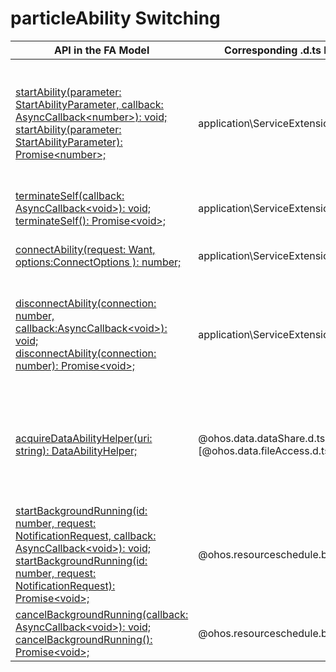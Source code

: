 # particleAbility Switching


  | API in the FA Model| Corresponding .d.ts File in the Stage Model| Corresponding API in the Stage Model| 
| -------- | -------- | -------- |
| [startAbility(parameter: StartAbilityParameter, callback: AsyncCallback&lt;number&gt;): void;](../reference/apis/js-apis-ability-particleAbility.md#particleabilitystartability)<br>[startAbility(parameter: StartAbilityParameter): Promise&lt;number&gt;;](../reference/apis/js-apis-ability-particleAbility.md#particleabilitystartability-1) | application\ServiceExtensionContext.d.ts | [startAbility(want: Want, callback: AsyncCallback&lt;void&gt;): void;](../reference/apis/js-apis-inner-application-serviceExtensionContext.md#serviceextensioncontextstartability)<br>[startAbility(want: Want, options: StartOptions, callback: AsyncCallback&lt;void&gt;): void;](../reference/apis/js-apis-inner-application-serviceExtensionContext.md#serviceextensioncontextstartability-2)<br>[startAbility(want: Want, options?: StartOptions): Promise&lt;void&gt;;](../reference/apis/js-apis-inner-application-serviceExtensionContext.md#serviceextensioncontextstartability-1)<br>[startServiceExtensionAbility(want: Want, callback: AsyncCallback&lt;void&gt;): void;](../reference/apis/js-apis-inner-application-serviceExtensionContext.md#serviceextensioncontextstartserviceextensionability)<br>[startServiceExtensionAbility(want: Want): Promise&lt;void&gt;;](../reference/apis/js-apis-inner-application-serviceExtensionContext.md#serviceextensioncontextstartserviceextensionability-1) |
| [terminateSelf(callback: AsyncCallback&lt;void&gt;): void;](../reference/apis/js-apis-ability-particleAbility.md#particleabilityterminateself)<br>[terminateSelf(): Promise&lt;void&gt;;](../reference/apis/js-apis-ability-particleAbility.md#particleabilityterminateself-1) | application\ServiceExtensionContext.d.ts | [terminateSelf(callback: AsyncCallback&lt;void&gt;): void;](../reference/apis/js-apis-inner-application-serviceExtensionContext.md#serviceextensioncontextterminateself)<br>[terminateSelf(): Promise&lt;void&gt;;](../reference/apis/js-apis-inner-application-serviceExtensionContext.md#serviceextensioncontextterminateself-1) |
| [connectAbility(request: Want, options:ConnectOptions ): number;](../reference/apis/js-apis-ability-particleAbility.md#particleabilityconnectability) | application\ServiceExtensionContext.d.ts | [connectAbility(want: Want, options: ConnectOptions): number;](../reference/apis/js-apis-inner-application-serviceExtensionContext.md#serviceextensioncontextconnectserviceextensionability)<br>[connectServiceExtensionAbility(want: Want, options: ConnectOptions): number;](../reference/apis/js-apis-inner-application-serviceExtensionContext.md#serviceextensioncontextconnectserviceextensionability) |
| [disconnectAbility(connection: number, callback:AsyncCallback&lt;void&gt;): void;](../reference/apis/js-apis-ability-particleAbility.md#particleabilitydisconnectability)<br>[disconnectAbility(connection: number): Promise&lt;void&gt;;](../reference/apis/js-apis-ability-particleAbility.md#particleabilitydisconnectability-1) | application\ServiceExtensionContext.d.ts | [disconnectAbility(connection: number, callback:AsyncCallback&lt;void&gt;): void; ](../reference/apis/js-apis-inner-application-serviceExtensionContext.md#serviceextensioncontextdisconnectserviceextensionability)<br>[disconnectAbility(connection: number): Promise&lt;void&gt;;](../reference/apis/js-apis-inner-application-serviceExtensionContext.md#serviceextensioncontextdisconnectserviceextensionability-1)<br>[disconnectServiceExtensionAbility(connection: number, callback: AsyncCallback&lt;void&gt;): void;](../reference/apis/js-apis-inner-application-serviceExtensionContext.md#serviceextensioncontextdisconnectserviceextensionability)<br>[disconnectServiceExtensionAbility(connection: number): Promise&lt;void&gt;;](../reference/apis/js-apis-inner-application-serviceExtensionContext.md#serviceextensioncontextdisconnectserviceextensionability-1) |
| [acquireDataAbilityHelper(uri: string): DataAbilityHelper;](../reference/apis/js-apis-ability-particleAbility.md#particleabilityacquiredataabilityhelper) | \@ohos.data.dataShare.d.ts<br>[\@ohos.data.fileAccess.d.ts | [createDataShareHelper(context: Context, uri: string, callback: AsyncCallback&lt;DataShareHelper&gt;): void;](../reference/apis/js-apis-data-dataShare.md#datasharecreatedatasharehelper)<br>[createDataShareHelper(context: Context, uri: string): Promise&lt;DataShareHelper&gt;;](../reference/apis/js-apis-data-dataShare.md#datasharecreatedatasharehelper-1)<br>[createFileAccessHelper(context: Context): FileAccessHelper;](../reference/apis/js-apis-fileAccess.md#fileaccesscreatefileaccesshelper-1)<br>[createFileAccessHelper(context: Context, wants: Array&lt;Want&gt;): FileAccessHelper;](../reference/apis/js-apis-fileAccess.md#fileaccesscreatefileaccesshelper) |
| [startBackgroundRunning(id: number, request: NotificationRequest, callback: AsyncCallback&lt;void&gt;): void;](../reference/apis/js-apis-ability-particleAbility.md#particleabilitystartbackgroundrunning)<br>[startBackgroundRunning(id: number, request: NotificationRequest): Promise&lt;void&gt;;](../reference/apis/js-apis-ability-particleAbility.md#particleabilitystartbackgroundrunning-1) | \@ohos.resourceschedule.backgroundTaskManager.d.ts | [startBackgroundRunning(context: Context, bgMode: BackgroundMode, wantAgent: WantAgent, callback: AsyncCallback): void;](../reference/apis/js-apis-resourceschedule-backgroundTaskManager.md#backgroundtaskmanagerstartbackgroundrunningcallback)<br>[startBackgroundRunning(context: Context, bgMode: BackgroundMode, wantAgent: WantAgent): Promise&lt;void&gt;;](../reference/apis/js-apis-resourceschedule-backgroundTaskManager.md#backgroundtaskmanagerstartbackgroundrunningpromise) |
| [cancelBackgroundRunning(callback: AsyncCallback&lt;void&gt;): void;](../reference/apis/js-apis-ability-particleAbility.md#particleabilitycancelbackgroundrunning)<br>[cancelBackgroundRunning(): Promise&lt;void&gt;;](../reference/apis/js-apis-ability-particleAbility.md#particleabilitycancelbackgroundrunning-1) | \@ohos.resourceschedule.backgroundTaskManager.d.ts | [stopBackgroundRunning(context: Context, callback: AsyncCallback): void;](../reference/apis/js-apis-resourceschedule-backgroundTaskManager.md#backgroundtaskmanagerstopbackgroundrunningcallback)<br>[stopBackgroundRunning(context: Context): Promise&lt;void&gt;;](../reference/apis/js-apis-resourceschedule-backgroundTaskManager.md#backgroundtaskmanagerstopbackgroundrunningpromise) |

 <!--no_check--> 